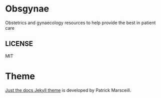 # Obsgynae

Obstetrics and gynaecology resources to help provide the best in patient care

## LICENSE

MIT

# Theme

[Just the docs Jekyll theme](https://github.com/pmarsceill/just-the-docs) is developed by Patrick Marsceill.